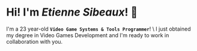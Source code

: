 # Hi! I'm *Etienne Sibeaux*! 🙌 

I'm a 23 year-old **`Video Game Systems & Tools Programmer`**! \ 
I just obtained my degree in Video Games Development and I'm ready to work in collaboration with you.

